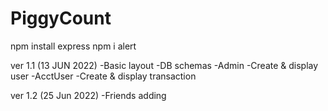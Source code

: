 # PiggyCount

npm install express
npm i alert

ver 1.1 (13 JUN 2022)
-Basic layout
-DB schemas
-Admin
    -Create & display user
-AcctUser
    -Create & display transaction

ver 1.2 (25 Jun 2022)
-Friends adding